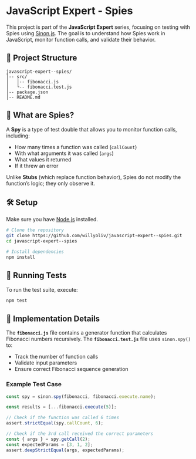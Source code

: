 # JavaScript Expert - Spies

This project is part of the **JavaScript Expert** series, focusing on testing with Spies using [Sinon.js](https://sinonjs.org/). The goal is to understand how Spies work in JavaScript, monitor function calls, and validate their behavior.

## 📂 Project Structure
```
javascript-expert--spies/
│-- src/
│   │-- fibonacci.js
│   └-- fibonacci.test.js
│-- package.json
│-- README.md
```

## 📌 What are Spies?
A **Spy** is a type of test double that allows you to monitor function calls, including:
- How many times a function was called (`callCount`)
- With what arguments it was called (`args`)
- What values it returned
- If it threw an error

Unlike **Stubs** (which replace function behavior), Spies do not modify the function’s logic; they only observe it.

## 🛠️ Setup
Make sure you have [Node.js](https://nodejs.org/) installed.

```sh
# Clone the repository
git clone https://github.com/willyoliv/javascript-expert--spies.git
cd javascript-expert--spies

# Install dependencies
npm install
```

## 🚀 Running Tests
To run the test suite, execute:
```sh
npm test
```

## 📝 Implementation Details
The **`fibonacci.js`** file contains a generator function that calculates Fibonacci numbers recursively.
The **`fibonacci.test.js`** file uses `sinon.spy()` to:
- Track the number of function calls
- Validate input parameters
- Ensure correct Fibonacci sequence generation

### Example Test Case
```javascript
const spy = sinon.spy(fibonacci, fibonacci.execute.name);

const results = [...fibonacci.execute(5)];

// Check if the function was called 6 times
assert.strictEqual(spy.callCount, 6);

// Check if the 3rd call received the correct parameters
const { args } = spy.getCall(2);
const expectedParams = [3, 1, 2];
assert.deepStrictEqual(args, expectedParams);
```